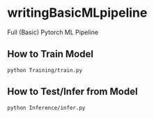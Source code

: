 # writingBasicMLpipeline
Full (Basic) Pytorch ML Pipeline

## How to Train Model
`python Training/train.py`

## How to Test/Infer from Model
`python Inference/infer.py`
